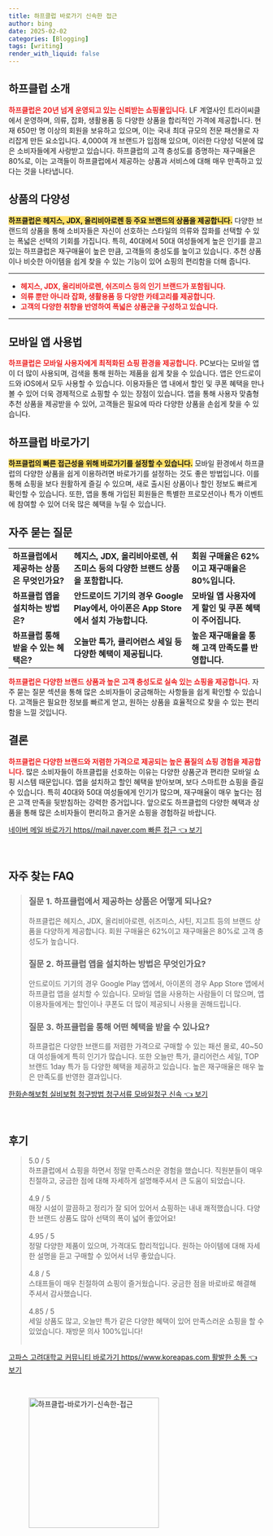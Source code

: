```yaml
---
title: 하프클럽 바로가기 신속한 접근
author: bing
date: 2025-02-02
categories: [Blogging]
tags: [writing]
render_with_liquid: false
---
```



<h2 id='하프클럽 소개'>하프클럽 소개</h2>

<p><b><span style="color: #ee2323;">하프클럽은 20년 넘게 운영되고 있는 신뢰받는 쇼핑몰입니다.</span></b> LF 계열사인 트라이씨클에서 운영하며, 의류, 잡화, 생활용품 등 다양한 상품을 합리적인 가격에 제공합니다. 현재 650만 명 이상의 회원을 보유하고 있으며, 이는 국내 최대 규모의 전문 패션몰로 자리잡게 만든 요소입니다. 4,000여 개 브랜드가 입점해 있으며, 이러한 다양성 덕분에 많은 소비자들에게 사랑받고 있습니다. 하프클럽의 고객 충성도를 증명하는 재구매율은 80%로, 이는 고객들이 하프클럽에서 제공하는 상품과 서비스에 대해 매우 만족하고 있다는 것을 나타냅니다.</p>

<h2 id='상품의 다양성'>상품의 다양성</h2>

<p><b><span style="background-color: #ffe066;">하프클럽은 헤지스, JDX, 올리비아로렌 등 주요 브랜드의 상품을 제공합니다.</span></b> 다양한 브랜드의 상품을 통해 소비자들은 자신이 선호하는 스타일의 의류와 잡화를 선택할 수 있는 폭넓은 선택의 기회를 가집니다. 특히, 40대에서 50대 여성들에게 높은 인기를 끌고 있는 하프클럽은 재구매율이 높은 만큼, 고객들의 충성도를 높이고 있습니다. 추천 상품이나 비슷한 아이템을 쉽게 찾을 수 있는 기능이 있어 쇼핑의 편리함을 더해 줍니다.</p>

<hr />

<ul>
    <li><b><span style="color: #ee2323;">헤지스, JDX, 올리비아로렌, 쉬즈미스 등의 인기 브랜드가 포함됩니다.</span></b></li>
    <li><b><span style="color: #ee2323;">의류 뿐만 아니라 잡화, 생활용품 등 다양한 카테고리를 제공합니다.</span></b></li>
    <li><b><span style="color: #ee2323;">고객의 다양한 취향을 반영하여 폭넓은 상품군을 구성하고 있습니다.</span></b></li>
</ul>

<hr />

<h2 id='모바일 앱 사용법'>모바일 앱 사용법</h2>

<p><b><span style="color: #ee2323;">하프클럽은 모바일 사용자에게 최적화된 쇼핑 환경을 제공합니다.</span></b> PC보다는 모바일 앱이 더 많이 사용되며, 검색을 통해 원하는 제품을 쉽게 찾을 수 있습니다. 앱은 안드로이드와 iOS에서 모두 사용할 수 있습니다. 이용자들은 앱 내에서 할인 및 쿠폰 혜택을 만나볼 수 있어 더욱 경제적으로 쇼핑할 수 있는 장점이 있습니다. 앱을 통해 사용자 맞춤형 추천 상품을 제공받을 수 있어, 고객들은 필요에 따라 다양한 상품을 손쉽게 찾을 수 있습니다.</p>

<h2 id='하프클럽 바로가기'>하프클럽 바로가기</h2>

<p><b><span style="background-color: #ffe066;">하프클럽의 빠른 접근성을 위해 바로가기를 설정할 수 있습니다.</span></b> 모바일 환경에서 하프클럽의 다양한 상품을 쉽게 이용하려면 바로가기를 설정하는 것도 좋은 방법입니다. 이를 통해 쇼핑을 보다 원활하게 즐길 수 있으며, 새로 출시된 상품이나 할인 정보도 빠르게 확인할 수 있습니다. 또한, 앱을 통해 가입된 회원들은 특별한 프로모션이나 특가 이벤트에 참여할 수 있어 더욱 많은 혜택을 누릴 수 있습니다.</p>

<h2 id='자주 묻는 질문'>자주 묻는 질문</h2>

<table>
    <tr>
        <td><b>하프클럽에서 제공하는 상품은 무엇인가요?</b></td>
        <td><b>헤지스, JDX, 올리비아로렌, 쉬즈미스 등의 다양한 브랜드 상품을 포함합니다.</b></td>
        <td><b>회원 구매율은 62%이고 재구매율은 80%입니다.</b></td>
    </tr>
    <tr>
        <td><b>하프클럽 앱을 설치하는 방법은?</b></td>
        <td><b>안드로이드 기기의 경우 Google Play에서, 아이폰은 App Store에서 설치 가능합니다.</b></td>
        <td><b>모바일 앱 사용자에게 할인 및 쿠폰 혜택이 주어집니다.</b></td>
    </tr>
    <tr>
        <td><b>하프클럽 통해 받을 수 있는 혜택은?</b></td>
        <td><b>오늘만 특가, 클리어런스 세일 등 다양한 혜택이 제공됩니다.</b></td>
        <td><b>높은 재구매율을 통해 고객 만족도를 반영합니다.</b></td>
    </tr>
</table>

<p><b><span style="color: #ee2323;">하프클럽은 다양한 브랜드 상품과 높은 고객 충성도로 실속 있는 쇼핑을 제공합니다.</span></b> 자주 묻는 질문 섹션을 통해 많은 소비자들이 궁금해하는 사항들을 쉽게 확인할 수 있습니다. 고객들은 필요한 정보를 빠르게 얻고, 원하는 상품을 효율적으로 찾을 수 있는 편리함을 느낄 것입니다.</p>

<h2 id='결론'>결론</h2>

<p><b><span style="color: #ee2323;">하프클럽은 다양한 브랜드와 저렴한 가격으로 제공되는 높은 품질의 쇼핑 경험을 제공합니다.</span></b> 많은 소비자들이 하프클럽을 선호하는 이유는 다양한 상품군과 편리한 모바일 쇼핑 시스템 때문입니다. 앱을 설치하고 할인 혜택을 받아보며, 보다 스마트한 쇼핑을 즐길 수 있습니다. 특히 40대와 50대 여성들에게 인기가 많으며, 재구매율이 매우 높다는 점은 고객 만족을 뒷받침하는 강력한 증거입니다. 앞으로도 하프클럽의 다양한 혜택과 상품을 통해 많은 소비자들이 편리하고 즐거운 쇼핑을 경험하길 바랍니다.</p>


<p><a class="click-button" title="네이버 메일 바로가기 https//mail.naver.com 빠른 접근" href="https://adkhouse.github.io/posts/%EB%84%A4%EC%9D%B4%EB%B2%84-%EB%A9%94%EC%9D%BC-%EB%B0%94%EB%A1%9C%EA%B0%80%EA%B8%B0-httpsmail.naver.com-%EB%B9%A0%EB%A5%B8-%EC%A0%91%EA%B7%BC/" rel="dofollow">네이버 메일 바로가기 https//mail.naver.com 빠른 접근 👈 보기</a></p><br>
<h2 id='자주_찾는_FAQ'>자주 찾는 FAQ</h2>
<div itemscope="" itemtype="https://schema.org/FAQPage"> 
<blockquote> 
<div itemscope="" itemprop="mainEntity" itemtype="https://schema.org/Question"> 
<h3 itemprop="name">질문 1. 하프클럽에서 제공하는 상품은 어떻게 되나요?</h3> 
<div itemscope="" itemprop="acceptedAnswer" itemtype="https://schema.org/Answer"> 
<span itemprop="text"> 
<p>하프클럽은 헤지스, JDX, 올리비아로렌, 쉬즈미스, 샤틴, 지고트 등의 브랜드 상품을 다양하게 제공합니다. 회원 구매율은 62%이고 재구매율은 80%로 고객 충성도가 높습니다.</p> 
</span> 
</div> 
</div> 
<div itemscope="" itemprop="mainEntity" itemtype="https://schema.org/Question"> 
<h3 itemprop="name">질문 2. 하프클럽 앱을 설치하는 방법은 무엇인가요?</h3> 
<div itemscope="" itemprop="acceptedAnswer" itemtype="https://schema.org/Answer"> 
<span itemprop="text"> 
<p>안드로이드 기기의 경우 Google Play 앱에서, 아이폰의 경우 App Store 앱에서 하프클럽 앱을 설치할 수 있습니다. 모바일 앱을 사용하는 사람들이 더 많으며, 앱 이용자들에게는 할인이나 쿠폰도 더 많이 제공되니 사용을 권해드립니다.</p> 
</span> 
</div> 
</div> 
<div itemscope="" itemprop="mainEntity" itemtype="https://schema.org/Question"> 
<h3 itemprop="name">질문 3. 하프클럽을 통해 어떤 혜택을 받을 수 있나요?</h3> 
<div itemscope="" itemprop="acceptedAnswer" itemtype="https://schema.org/Answer"> 
<span itemprop="text"> 
<p>하프클럽은 다양한 브랜드를 저렴한 가격으로 구매할 수 있는 패션 몰로, 40~50대 여성들에게 특히 인기가 많습니다. 또한 오늘만 특가, 클리어런스 세일, TOP 브랜드 1day 특가 등 다양한 혜택을 제공하고 있습니다. 높은 재구매율은 매우 높은 만족도를 반영한 결과입니다.</p> 
</span> 
</div> 
</div> 
</blockquote> 
</div>
<p><a class="click-button" title="한화손해보험 실비보험 청구방법 청구서류 모바일청구 신속" href="https://adkhouse.github.io/posts/%ED%95%9C%ED%99%94%EC%86%90%ED%95%B4%EB%B3%B4%ED%97%98-%EC%8B%A4%EB%B9%84%EB%B3%B4%ED%97%98-%EC%B2%AD%EA%B5%AC%EB%B0%A9%EB%B2%95-%EC%B2%AD%EA%B5%AC%EC%84%9C%EB%A5%98-%EB%AA%A8%EB%B0%94%EC%9D%BC%EC%B2%AD%EA%B5%AC-%EC%8B%A0%EC%86%8D/" rel="dofollow">한화손해보험 실비보험 청구방법 청구서류 모바일청구 신속 👈 보기</a></p><br>
<h2 id='후기'>후기</h2>
<div itemscope itemtype="https://schema.org/Product">
  <blockquote>
  <div itemprop="review" itemscope itemtype="https://schema.org/Review">
      <div itemprop="reviewRating" itemscope itemtype="https://schema.org/Rating"> <span itemprop="ratingValue">5.0</span> / <span itemprop="bestRating">5</span> </div>
      <span itemprop="reviewBody">하프클럽에서 쇼핑을 하면서 정말 만족스러운 경험을 했습니다. 직원분들이 매우 친절하고, 궁금한 점에 대해 자세하게 설명해주셔서 큰 도움이 되었습니다.</span>
  </div>
  <br>
  <div itemprop="review" itemscope itemtype="https://schema.org/Review">
      <div itemprop="reviewRating" itemscope itemtype="https://schema.org/Rating"> <span itemprop="ratingValue">4.9</span> / <span itemprop="bestRating">5</span> </div>
      <span itemprop="reviewBody">매장 시설이 깔끔하고 정리가 잘 되어 있어서 쇼핑하는 내내 쾌적했습니다. 다양한 브랜드 상품도 많아 선택의 폭이 넓어 좋았어요!</span>
  </div>
  <br>
  <div itemprop="review" itemscope itemtype="https://schema.org/Review">
      <div itemprop="reviewRating" itemscope itemtype="https://schema.org/Rating"> <span itemprop="ratingValue">4.95</span> / <span itemprop="bestRating">5</span> </div>
      <span itemprop="reviewBody">정말 다양한 제품이 있으며, 가격대도 합리적입니다. 원하는 아이템에 대해 자세한 설명을 듣고 구매할 수 있어서 너무 좋았습니다.</span>
  </div>
  <br>
  <div itemprop="review" itemscope itemtype="https://schema.org/Review">
      <div itemprop="reviewRating" itemscope itemtype="https://schema.org/Rating"> <span itemprop="ratingValue">4.8</span> / <span itemprop="bestRating">5</span> </div>
      <span itemprop="reviewBody">스태프들이 매우 친절하여 쇼핑이 즐거웠습니다. 궁금한 점을 바로바로 해결해 주셔서 감사했습니다.</span>
  </div>
  <br>
  <div itemprop="review" itemscope itemtype="https://schema.org/Review">
      <div itemprop="reviewRating" itemscope itemtype="https://schema.org/Rating"> <span itemprop="ratingValue">4.85</span> / <span itemprop="bestRating">5</span> </div>
      <span itemprop="reviewBody">세일 상품도 많고, 오늘만 특가 같은 다양한 혜택이 있어 만족스러운 쇼핑을 할 수 있었습니다. 재방문 의사 100%입니다!</span>
  </div>
  <br>
  </blockquote>
</div>
<p><a class="click-button" title="고파스 고려대학교 커뮤니티 바로가기 https//www.koreapas.com 활발한 소통" href="https://adkhouse.github.io/posts/%EA%B3%A0%ED%8C%8C%EC%8A%A4-%EA%B3%A0%EB%A0%A4%EB%8C%80%ED%95%99%EA%B5%90-%EC%BB%A4%EB%AE%A4%EB%8B%88%ED%8B%B0-%EB%B0%94%EB%A1%9C%EA%B0%80%EA%B8%B0-httpswww.koreapas.com-%ED%99%9C%EB%B0%9C%ED%95%9C-%EC%86%8C%ED%86%B5/" rel="dofollow">고파스 고려대학교 커뮤니티 바로가기 https//www.koreapas.com 활발한 소통 👈 보기</a></p><br>
<figure class="image"><img src="https://adkhouse.github.io/assets/img/thumbnail/하프클럽-바로가기-신속한-접근.webp" alt="하프클럽-바로가기-신속한-접근" width="256" height="256"></figure>